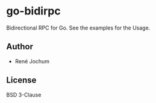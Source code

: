 # go-bidirpc

Bidirectional RPC for Go.
See the examples for the Usage.

## Author

- René Jochum

## License

BSD 3-Clause
